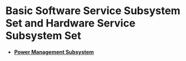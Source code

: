 # Basic Software Service Subsystem Set and Hardware Service Subsystem Set<a name="EN-US_TOPIC_0000001054796525"></a>

-   **[Power Management Subsystem](power-management-subsystem.md)**  


